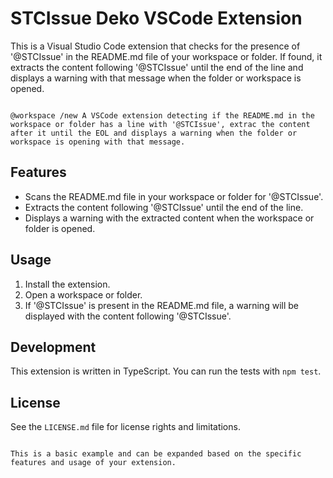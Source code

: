 # STCIssue Deko VSCode Extension

This is a Visual Studio Code extension that checks for the presence of '@STCIssue' in the README.md file of your workspace or folder. If found, it extracts the content following '@STCIssue' until the end of the line and displays a warning with that message when the folder or workspace is opened.

```--@STCGoal workspace generator

@workspace /new A VSCode extension detecting if the README.md in the workspace or folder has a line with '@STCIssue', extrac the content after it until the EOL and displays a warning when the folder or workspace is opening with that message.

```

## Features

- Scans the README.md file in your workspace or folder for '@STCIssue'.
- Extracts the content following '@STCIssue' until the end of the line.
- Displays a warning with the extracted content when the workspace or folder is opened.

## Usage

1. Install the extension.
2. Open a workspace or folder.
3. If '@STCIssue' is present in the README.md file, a warning will be displayed with the content following '@STCIssue'.

## Development

This extension is written in TypeScript. You can run the tests with `npm test`.

## License

See the `LICENSE.md` file for license rights and limitations.
```

This is a basic example and can be expanded based on the specific features and usage of your extension.